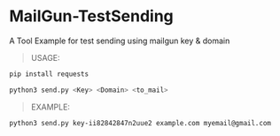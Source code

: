 # MailGun-TestSending
A Tool Example for test sending using mailgun key &amp; domain

> USAGE:
```bash
pip install requests
```

```bash
python3 send.py <Key> <Domain> <to_mail>
```

> EXAMPLE:
```bash
python3 send.py key-ii82842847n2uue2 example.com myemail@gmail.com
```
